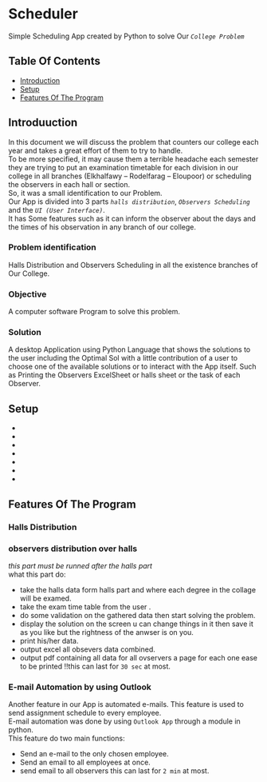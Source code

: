 # Scheduler
Simple Scheduling App created by Python to solve Our *`College Problem`*

## Table Of Contents
* [Introduction](#introduction)
* [Setup](#setup)
* [Features Of The Program](#features-of-the-program)

## Introduuction
In this document we will discuss the problem that counters our college each year and takes a great effort of them to try to handle.<br />
To be more specified, it may cause them a terrible headache each semester they are trying to put an examination timetable for each division in our college in all branches (Elkhalfawy – Rodelfarag – Eloupoor) or scheduling the observers in each hall or section.<br />
So, it was a small identification to our Problem.<br /> 
Our App is divided into 3 parts *`halls distribution`*, *`Observers Scheduling`* and the *`UI (User Interface)`*.<br />
It has Some features such as it can inform the observer about the days and the times of his observation in any branch of our college.

### Problem identification
Halls Distribution and Observers Scheduling in all the existence branches of Our College.

### Objective
A computer software Program to solve this problem.

### Solution
A desktop Application using Python Language that shows the solutions to the user including the Optimal Sol with a little contribution of a user to choose one of the available solutions or to interact with the App itself. Such as Printing the Observers ExcelSheet or halls sheet or the task of each Observer.

## Setup
- 
-
-
-
-
-
-

## Features Of The Program

### Halls Distribution

### observers distribution over halls
*this part must be runned after the halls part<br />*
what this part do:
- take the halls data form halls part and where each degree in the collage will be examed.
- take the exam time table from the user .
- do some validation on the gathered data then start solving the problem.
- display the solution on the screen u can change things in it then save it as you like but the rightness of the anwser is on you.
- print his/her data.
- output excel all obsevers data combined.
- output pdf containing all data for all ovservers a page for each one ease to be printed !!this can last for `30 sec` at most.

### E-mail Automation by using Outlook
Another feature in our App is automated e-mails. This feature is used to send assignment schedule to every employee.<br />
E-mail automation was done by using `Outlook App` through a module in python.<br />
This feature do two main functions:
- Send an e-mail to the only chosen employee.
- Send an email to all employees at once.
- send email to all observers this can last for `2 min` at most.

